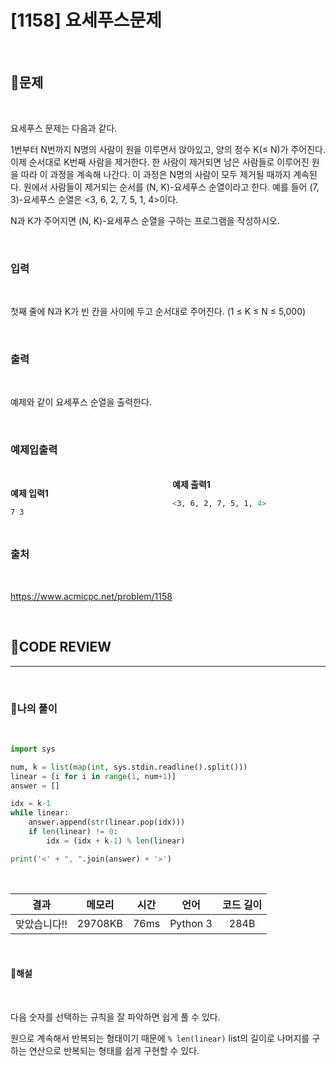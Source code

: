 # [1158] 요세푸스문제

<br/>

## **📝문제**

<br/>

요세푸스 문제는 다음과 같다.

1번부터 N번까지 N명의 사람이 원을 이루면서 앉아있고, 양의 정수 K(≤ N)가 주어진다. 이제 순서대로 K번째 사람을 제거한다. 한 사람이 제거되면 남은 사람들로 이루어진 원을 따라 이 과정을 계속해 나간다. 이 과정은 N명의 사람이 모두 제거될 때까지 계속된다. 원에서 사람들이 제거되는 순서를 (N, K)-요세푸스 순열이라고 한다. 예를 들어 (7, 3)-요세푸스 순열은 <3, 6, 2, 7, 5, 1, 4>이다.

N과 K가 주어지면 (N, K)-요세푸스 순열을 구하는 프로그램을 작성하시오.

<br/>

### **입력**

<br/>

첫째 줄에 N과 K가 빈 칸을 사이에 두고 순서대로 주어진다. (1 ≤ K ≤ N ≤ 5,000)

<br/>

### **출력**

<br/>

예제와 같이 요세푸스 순열을 출력한다.

<br/>

### **예제입출력**

<br/>

<div style="column-count:2; ">
  <div>

**예제 입력1**

```zsh
7 3
```

  </div>
  <div>

**예제 출력1**

```zsh
<3, 6, 2, 7, 5, 1, 4>
```

  </div>
</div>

<br/>

### **출처**

<br/>

https://www.acmicpc.net/problem/1158

<br/>

## **🧐CODE REVIEW**
***

<br/>

### **🧾나의 풀이**

<br/>

```python
import sys

num, k = list(map(int, sys.stdin.readline().split()))
linear = [i for i in range(1, num+1)]
answer = []

idx = k-1
while linear:
    answer.append(str(linear.pop(idx)))
    if len(linear) != 0:
        idx = (idx + k-1) % len(linear)

print('<' + ", ".join(answer) + '>')
```

<br/>

결과	| 메모리 |	시간 |	언어 |	코드 길이 
:----:|:-----:|:-----:|:-----:|:--------:
맞았습니다!! | 29708KB | 76ms |	Python 3 | 284B

<br/>

#### **📝해설**

<br/>

다음 숫자를 선택하는 규칙을 잘 파악하면 쉽게 풀 수 있다.

원으로 계속해서 반복되는 형태이기 때문에 `% len(linear)` list의 길이로 나머지를 구하는 연산으로 반복되는 형태를 쉽게 구현할 수 있다.

<br/>
